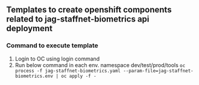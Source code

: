 ## Templates to create openshift components related to jag-staffnet-biometrics api deployment

### Command to execute template
1) Login to OC using login command
2) Run below command in each env. namespace dev/test/prod/tools
   ``oc process -f jag-staffnet-biometrics.yaml --param-file=jag-staffnet-biometrics.env | oc apply -f -``
